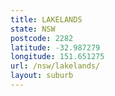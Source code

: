 ```yaml
---
title: LAKELANDS
state: NSW
postcode: 2282
latitude: -32.987279
longitude: 151.651275
url: /nsw/lakelands/
layout: suburb
---
```


